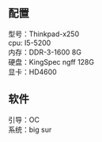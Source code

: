 ## 配置
型号：Thinkpad-x250<br>
cpu: I5-5200<br>
内存：DDR-3-1600 8G<br>
硬盘：KingSpec ngff 128G<br>
显卡：HD4600<br>
## 软件
引导：OC<br>
系统：big sur
